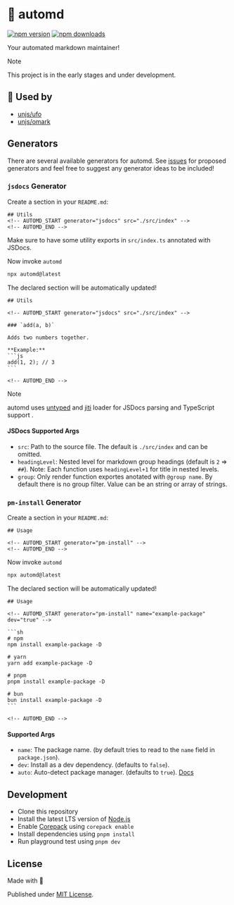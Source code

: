# 🤖 automd

[![npm version][npm-version-src]][npm-version-href]
[![npm downloads][npm-downloads-src]][npm-downloads-href]

Your automated markdown maintainer!

> [!NOTE]
> This project is in the early stages and under development.

## 🦴 Used by

- [unjs/ufo](https://github.com/unjs/ufo)
- [unjs/omark](https://github.com/unjs/omark)

## Generators

There are several available generators for automd. See [issues](https://github.com/unjs/automd/issues?q=is%3Aopen+is%3Aissue+label%3Agenerator) for proposed generators and feel free to suggest any generator ideas to be included!

### `jsdocs` Generator

Create a section in your `README.md`:

    ## Utils
    <!-- AUTOMD_START generator="jsdocs" src="./src/index" -->
    <!-- AUTOMD_END -->

Make sure to have some utility exports in `src/index.ts` annotated with JSDocs.

Now invoke `automd`

```sh
npx automd@latest
```

The declared section will be automatically updated!

    ## Utils

    <!-- AUTOMD_START generator="jsdocs" src="./src/index" -->

    ### `add(a, b)`

    Adds two numbers together.

    **Example:**
    ```js
    add(1, 2); // 3
    ```

    <!-- AUTOMD_END -->

> [!NOTE]
> automd uses [untyped](https://untyped.unjs.io/) and [jiti](https://github.com/unjs/jiti) loader for JSDocs parsing and TypeScript support .

#### JSDocs Supported Args

- `src`: Path to the source file. The default is `./src/index` and can be omitted.
- `headingLevel`: Nested level for markdown group headings (default is `2` => `##`). Note: Each function uses `headingLevel+1` for title in nested levels.
- `group`: Only render function exportes anotated with `@group name`. By default there is no group filter. Value can be an string or array of strings.

### `pm-install` Generator

Create a section in your `README.md`:

    ## Usage

    <!-- AUTOMD_START generator="pm-install" -->
    <!-- AUTOMD_END -->

Now invoke `automd`

```sh
npx automd@latest
```

The declared section will be automatically updated!

    ## Usage

    <!-- AUTOMD_START generator="pm-install" name="example-package" dev="true" -->

    ```sh
    # npm
    npm install example-package -D

    # yarn
    yarn add example-package -D

    # pnpm
    pnpm install example-package -D

    # bun
    bun install example-package -D
    ```

    <!-- AUTOMD_END -->

#### Supported Args

- `name`: The package name. (by default tries to read to the `name` field in `package.json`).
- `dev`: Install as a dev dependency. (defaults to `false`).
- `auto`: Auto-detect package manager. (defaults to `true`). [Docs](https://github.com/unjs/nypm#-nypm)

## Development

- Clone this repository
- Install the latest LTS version of [Node.js](https://nodejs.org/en/)
- Enable [Corepack](https://github.com/nodejs/corepack) using `corepack enable`
- Install dependencies using `pnpm install`
- Run playground test using `pnpm dev`

## License

Made with 💛

Published under [MIT License](./LICENSE).

<!-- Badges -->

[npm-version-src]: https://img.shields.io/npm/v/automd?style=flat&colorA=18181B&colorB=F0DB4F
[npm-version-href]: https://npmjs.com/package/automd
[npm-downloads-src]: https://img.shields.io/npm/dm/automd?style=flat&colorA=18181B&colorB=F0DB4F
[npm-downloads-href]: https://npmjs.com/package/automd
